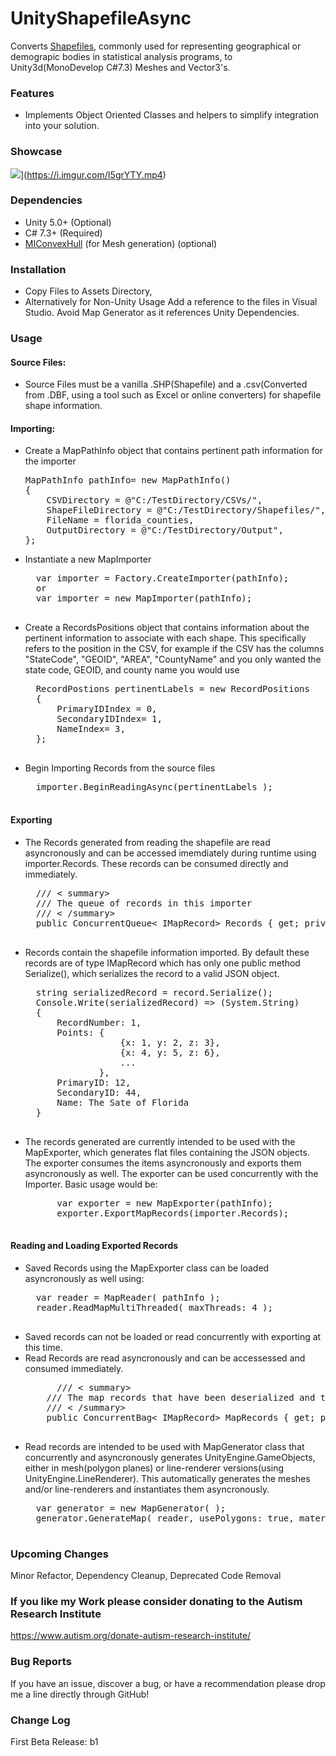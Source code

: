 
# UnityShapefileAsync
Converts [Shapefiles](https://en.wikipedia.org/wiki/Shapefile), commonly used for representing geographical or demograpic bodies in statistical analysis programs, to Unity3d(MonoDevelop C#7.3) Meshes and Vector3's.

### Features

- Implements Object Oriented Classes and helpers to simplify integration into your solution.

### Showcase

![](https://i.imgur.com/48gVaca.png)](https://i.imgur.com/I5grYTY.mp4)

### Dependencies
- Unity 5.0+ (Optional)
- C# 7.3+ (Required)
- [MIConvexHull](https://github.com/DesignEngrLab/MIConvexHull) (for Mesh generation) (optional)

### Installation
- Copy Files to Assets Directory,
- Alternatively for Non-Unity Usage Add a reference to the files in Visual Studio. Avoid Map Generator as it references Unity Dependencies.

### Usage
#### Source Files:
- Source Files must be a vanilla .SHP(Shapefile) and a .csv(Converted from .DBF, using a tool such as Excel or online converters) for shapefile shape information.
#### Importing:
- Create a MapPathInfo object that contains pertinent path information for the importer
	<pre>MapPathInfo pathInfo= new MapPathInfo()
  {
      CSVDirectory = @"C:/TestDirectory/CSVs/",
      ShapeFileDirectory = @"C:/TestDirectory/Shapefiles/",
      FileName = florida_counties,
      OutputDirectory = @"C:/TestDirectory/Output",
  };</pre>
- Instantiate a new MapImporter
	<pre>
	var importer = Factory.CreateImporter(pathInfo);
	or
	var importer = new MapImporter(pathInfo);
	</pre>
- Create a RecordsPositions object that contains information about the pertinent information to associate with each shape. This specifically refers to the position in the CSV, for example if the CSV has the columns "StateCode", "GEOID", "AREA", "CountyName" and you only wanted the state code, GEOID, and county name you would use
	<pre>
	RecordPostions pertinentLabels = new RecordPositions
	{
		PrimaryIDIndex = 0,
		SecondaryIDIndex= 1,
		NameIndex= 3,
	};
	</pre>
	
- Begin Importing Records from the source files
	<pre>
	importer.BeginReadingAsync(pertinentLabels );
	</pre>
#### Exporting
- The Records generated from reading the shapefile are read asyncronously and can be accessed imemdiately during runtime using importer.Records. These records can be consumed directly and immediately.
	<pre>
	/// < summary>
    /// The queue of records in this importer
    /// < /summary>
    public ConcurrentQueue< IMapRecord> Records { get; private set; }
	</pre>
- Records contain the shapefile information imported. By default these records are of type IMapRecord which has only one public method Serialize(), which serializes the record to a valid JSON object.
	<pre>
	string serializedRecord = record.Serialize();
	Console.Write(serializedRecord) => (System.String)
	{
		RecordNumber: 1,
		Points: {
					{x: 1, y: 2, z: 3},
					{x: 4, y: 5, z: 6},
					...
				},
		PrimaryID: 12,
		SecondaryID: 44,
		Name: The Sate of Florida
	}
	</pre>
- The records generated are currently intended to be used with the MapExporter, which generates flat files containing the JSON objects. The exporter consumes the items asyncronously and exports them asyncronously as well. The exporter can be used concurrently with the Importer.  Basic usage would be:
	<pre>
		var exporter = new MapExporter(pathInfo);
		exporter.ExportMapRecords(importer.Records);
	</pre>

#### Reading and Loading Exported Records
- Saved Records using the MapExporter class can be loaded asyncronously as well using:
	<pre>
	var reader = MapReader( pathInfo );
	reader.ReadMapMultiThreaded( maxThreads: 4 );
	</pre>
- Saved records can not be loaded or read concurrently with exporting at this time.
- Read Records are read asyncronously and can be accessessed and consumed immediately.
	<pre>
		/// < summary>
      /// The map records that have been deserialized and that are ready for use. Thread safe.
      /// < /summary>
      public ConcurrentBag< IMapRecord> MapRecords { get; private set; } = new ConcurrentBag<IMapRecord>();
	</pre>
- Read records are intended to be used with MapGenerator class that concurrently and asyncronously generates UnityEngine.GameObjects, either in mesh(polygon planes) or line-renderer versions(using UnityEngine.LineRenderer). This automatically generates the meshes and/or line-renderers and instantiates them asyncronously.
	<pre>
	var generator = new MapGenerator( );
	generator.GenerateMap( reader, usePolygons: true, material: default(UnityEngine.Material) );
	</pre>
	
### Upcoming Changes
Minor Refactor, Dependency Cleanup, Deprecated Code Removal

### If you like my Work please consider donating to the Autism Research Institute 
https://www.autism.org/donate-autism-research-institute/

### Bug Reports
If you have an issue, discover a bug, or have a recommendation please drop me a line directly through GitHub!

### Change Log
First Beta Release: b1
